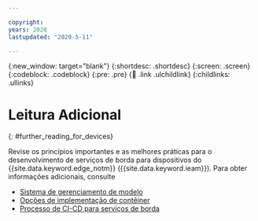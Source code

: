 ```yaml
---

copyright:
years: 2020
lastupdated: "2020-5-11"

---
```


{:new_window: target="blank"}
{:shortdesc: .shortdesc}
{:screen: .screen}
{:codeblock: .codeblock}
{:pre: .pre}
{:child: .link .ulchildlink}
{:childlinks: .ullinks}

# Leitura Adicional
{: #further_reading_for_devices}

Revise os princípios importantes e as melhores práticas para o desenvolvimento de serviços de borda para dispositivos do {{site.data.keyword.edge_notm}} ({{site.data.keyword.ieam}}). Para obter informações adicionais, consulte

* [Sistema de gerenciamento de modelo](../OH/docs/developing/model_management_details.md)
* [Opções de implementação de contêiner](container_deployment_options.md)
* [Processo de CI-CD para serviços de borda](cicd_process.md)
